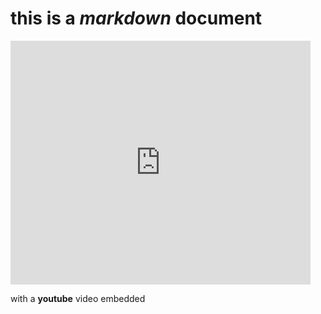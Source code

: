<h1 id="this-is-a-markdown-document">this is a <em>markdown</em> document</h1>
<iframe title="YouTube video player" width="480" height="390" src="http://www.youtube.com/watch?v=TheVideoID?autoplay=1" frameborder="0" allowfullscreen=""></iframe>

<p>with a <strong>youtube</strong> video embedded</p>